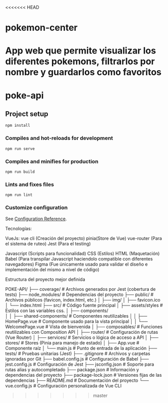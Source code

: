 <<<<<<< HEAD
# pokemon-center
App web que permite visualizar los diferentes pokemons, filtrarlos por nombre y guardarlos como favoritos
=======
# poke-api

## Project setup
```
npm install
```

### Compiles and hot-reloads for development
```
npm run serve
```

### Compiles and minifies for production
```
npm run build
```

### Lints and fixes files
```
npm run lint
```

### Customize configuration
See [Configuration Reference](https://cli.vuejs.org/config/).

Tecnologías:

VueJs:
vue cli (Creación del proyecto)
pinia(Store de Vue)
vue-router (Para el sistema de ruteo)
Jest (Para el testing)

Javascript (Scripts para funcionalidad)
CSS (Estilos)
HTML (Maquetación)
Babel (Para transpilar Javascript haciendolo compatible con diferentes navegadores)
Figma (Fue únicamente usado para validar el diseño e implementación del mismo a nivel de código) 

Estructura del proyecto mejor definida

POKE-API/
├── coverage/                # Archivos generados por Jest (cobertura de tests)
├── node_modules/            # Dependencias del proyecto
├── public/                  # Archivos públicos (favicon, index.html, etc.)
│   ├── img/
│   ├── favicon.ico
│   └── index.html
├── src/                     # Código fuente principal
│   ├── assets/styles             # Estilos con las variables css.
│   ├── components/          
│   │   ├── shared-components/ # Componentes reutilizables
│   │   ├── HomePage.vue     # Componente usado para la vista principal 
│   │   └── WelcomePage.vue  # Vista de bienvenida
│   ├── composables/         # Funciones reutilizables con Composition API
│   ├── router/              # Configuración de rutas (Vue Router)
│   ├── services/            # Servicios o lógica de acceso a API
│   ├── stores/              # Stores (Pinia para manejo de estado)
│   ├── App.vue              # Componente raíz
│   └── main.js              # Punto de entrada de la aplicación
├── tests/                   # Pruebas unitarias (Jest)
├── .gitignore               # Archivos y carpetas ignoradas por Git
├── babel.config.js          # Configuración de Babel
├── jest.config.js           # Configuración de Jest
├── jsconfig.json            # Soporte para rutas alias y autocompletado
├── package.json             # Información y dependencias del proyecto
├── package-lock.json        # Versiones fijas de las dependencias
├── README.md                # Documentación del proyecto
└── vue.config.js            # Configuración personalizada de Vue CLI
>>>>>>> master
